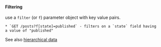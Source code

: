 #### Filtering

use a `filter` (or `f`) parameter object with key value pairs.

    * `GET /posts?f[state]=published` - filters on a `state` field having a value of "published"

See also [hierarchical data](hierarchical-data.md)